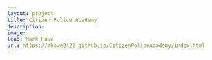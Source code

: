 ```yaml
---
layout: project
title: Citizen Police Academy
description: 
image: 
lead: Mark Howe
url: https://mhowe0422.github.io/CitizenPoliceAcademy/index.html
---
```

